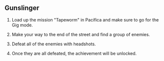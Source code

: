 ## Gunslinger

1. Load up the mission "Tapeworm" in Pacifica and make sure to go for the Gig mode.

2. Make your way to the end of the street and find a group of enemies.

3. Defeat all of the enemies with headshots.

4. Once they are all defeated, the achievement will be unlocked.